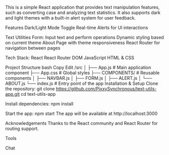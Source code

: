 This is a simple React application that provides text manipulation features, such as converting case and analyzing text statistics. It also supports dark and light themes with a built-in alert system for user feedback.

Features
Dark/Light Mode Toggle
Real-time Alerts for UI interactions

Text Utilities Form:
Input text and perform operations
Dynamic styling based on current theme
About Page with theme responsiveness
React Router for navigation between pages

Tech Stack:
React
React Router DOM
JavaScript
HTML & CSS

Project Structure
bash
Copy
Edit
/src
│
├── App.js                # Main application component
├── App.css               # Global styles
├── COMPONENTS/           # Reusable components
│   ├── NAVBAR.js
│   ├── FORM.js
│   ├── ALERT.js
│   └── ABOUT.js
└── index.js              # Entry point of the app
Installation & Setup
Clone the repository:
git clone https://github.com/PixxySynchronous/text-utils-app.git
cd text-utils-app

Install dependencies:
npm install


Start the app:
npm start
The app will be available at http://localhost:3000


Acknowledgements
Thanks to the React community and React Router for routing support.











Tools



Chat
